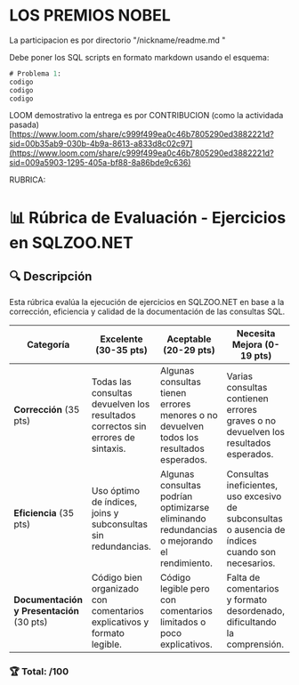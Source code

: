 # LOS PREMIOS NOBEL

La participacion es por directorio "/nickname/readme.md "

Debe poner los SQL scripts en formato markdown usando el esquema:


````sql (usamos 3 comillas para formato código)
# Problema 1:
codigo
codigo
codigo
````


LOOM demostrativo la entrega es por CONTRIBUCION (como la actividada pasada)
[https://www.loom.com/share/c999f499ea0c46b7805290ed3882221d?sid=00b35ab9-030b-4b9a-8613-a833d8c02c97](https://www.loom.com/share/c999f499ea0c46b7805290ed3882221d?sid=009a5903-1295-405a-bf88-8a86bde9c636)


RUBRICA:

# 📊 Rúbrica de Evaluación - Ejercicios en SQLZOO.NET

## 🔍 Descripción
Esta rúbrica evalúa la ejecución de ejercicios en SQLZOO.NET en base a la corrección, eficiencia y calidad de la documentación de las consultas SQL.

| Categoría         | Excelente (30-35 pts)                        | Aceptable (20-29 pts)                         | Necesita Mejora (0-19 pts) |
|------------------|--------------------------------|---------------------------------|----------------|
| **Corrección** (35 pts) | Todas las consultas devuelven los resultados correctos sin errores de sintaxis. | Algunas consultas tienen errores menores o no devuelven todos los resultados esperados. | Varias consultas contienen errores graves o no devuelven los resultados esperados. |
| **Eficiencia** (35 pts) | Uso óptimo de índices, joins y subconsultas sin redundancias. | Algunas consultas podrían optimizarse eliminando redundancias o mejorando el rendimiento. | Consultas ineficientes, uso excesivo de subconsultas o ausencia de índices cuando son necesarios. |
| **Documentación y Presentación** (30 pts) | Código bien organizado con comentarios explicativos y formato legible. | Código legible pero con comentarios limitados o poco explicativos. | Falta de comentarios y formato desordenado, dificultando la comprensión. |

### 🏆 **Total: /100**
